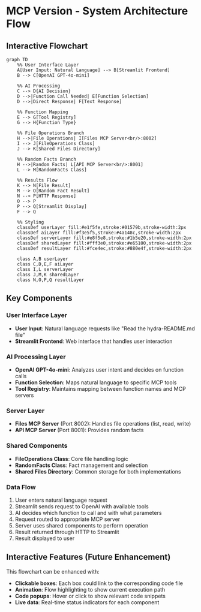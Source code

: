 # MCP Version - System Architecture Flow

## Interactive Flowchart

```mermaid
graph TD
    %% User Interface Layer
    A[User Input: Natural Language] --> B[Streamlit Frontend]
    B --> C[OpenAI GPT-4o-mini]
    
    %% AI Processing
    C --> D{AI Decision}
    D -->|Function Call Needed| E[Function Selection]
    D -->|Direct Response| F[Text Response]
    
    %% Function Mapping
    E --> G[Tool Registry]
    G --> H{Function Type}
    
    %% File Operations Branch
    H -->|File Operations| I[Files MCP Server<br/>:8002]
    I --> J[FileOperations Class]
    J --> K[Shared Files Directory]
    
    %% Random Facts Branch
    H -->|Random Facts| L[API MCP Server<br/>:8001]
    L --> M[RandomFacts Class]
    
    %% Results Flow
    K --> N[File Result]
    M --> O[Random Fact Result]
    N --> P[HTTP Response]
    O --> P
    P --> Q[Streamlit Display]
    F --> Q
    
    %% Styling
    classDef userLayer fill:#e1f5fe,stroke:#01579b,stroke-width:2px
    classDef aiLayer fill:#f3e5f5,stroke:#4a148c,stroke-width:2px
    classDef serverLayer fill:#e8f5e8,stroke:#1b5e20,stroke-width:2px
    classDef sharedLayer fill:#fff3e0,stroke:#e65100,stroke-width:2px
    classDef resultLayer fill:#fce4ec,stroke:#880e4f,stroke-width:2px
    
    class A,B userLayer
    class C,D,E,F aiLayer
    class I,L serverLayer
    class J,M,K sharedLayer
    class N,O,P,Q resultLayer
```

## Key Components

### User Interface Layer
- **User Input**: Natural language requests like "Read the hydra-README.md file"
- **Streamlit Frontend**: Web interface that handles user interaction

### AI Processing Layer
- **OpenAI GPT-4o-mini**: Analyzes user intent and decides on function calls
- **Function Selection**: Maps natural language to specific MCP tools
- **Tool Registry**: Maintains mapping between function names and MCP servers

### Server Layer
- **Files MCP Server** (Port 8002): Handles file operations (list, read, write)
- **API MCP Server** (Port 8001): Provides random facts

### Shared Components
- **FileOperations Class**: Core file handling logic
- **RandomFacts Class**: Fact management and selection
- **Shared Files Directory**: Common storage for both implementations

### Data Flow
1. User enters natural language request
2. Streamlit sends request to OpenAI with available tools
3. AI decides which function to call and with what parameters
4. Request routed to appropriate MCP server
5. Server uses shared components to perform operation
6. Result returned through HTTP to Streamlit
7. Result displayed to user

## Interactive Features (Future Enhancement)

This flowchart can be enhanced with:
- **Clickable boxes**: Each box could link to the corresponding code file
- **Animation**: Flow highlighting to show current execution path
- **Code popups**: Hover or click to show relevant code snippets
- **Live data**: Real-time status indicators for each component 